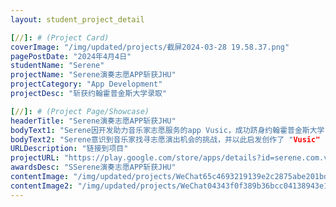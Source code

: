 ```yaml
---
layout: student_project_detail

[//]: # (Project Card)
coverImage: "/img/updated/projects/截屏2024-03-28 19.58.37.png"
pagePostDate: "2024年4月4日"
studentName: "Serene"
projectName: "Serene演奏志愿APP斩获JHU"
projectCategory: "App Development"
projectDesc: "斩获约翰霍普金斯大学录取"

[//]: # (Project Page/Showcase)
headerTitle: "Serene演奏志愿APP斩获JHU"
bodyText1: "Serene因开发助力音乐家志愿服务的app Vusic，成功跻身约翰霍普金斯大学！"
bodyText2: "Serene意识到音乐家找寻志愿演出机会的挑战，并以此启发创作了 "Vusic" - 一个集结所有志愿活动信息的移动应用，让音乐家们轻松找到和参与演出，并关注老年人的娱乐生活。"
URLDescription: "链接到项目"
projectURL: "https://play.google.com/store/apps/details?id=serene.com.volunteer_app&pli=1"
awardsDesc: "SSerene演奏志愿APP斩获JHU"
contentImage: "/img/updated/projects/WeChat65c4693219139e2c2875abe201bdebd2.jpg"
contentImage2: "/img/updated/projects/WeChat04343f0f389b36bcc04138943e18a680.jpg"
---
```

